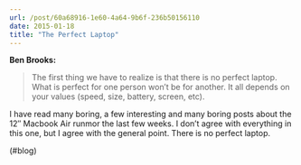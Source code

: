 ```yaml
---
url: /post/60a68916-1e60-4a64-9b6f-236b50156110
date: 2015-01-18
title: "The Perfect Laptop"
---
```


**Ben Brooks:**



> The first thing we have to realize is that there is no perfect laptop. What is perfect for one person won’t be for another. It all depends on your values (speed, size, battery, screen, etc). 



I have read many boring, a few interesting and many boring posts about the 12&#8243; Macbook Air runmor the last few weeks. I don&#8217;t agree with everything in this one, but I agree with the general point. There is no perfect laptop.



(#blog)